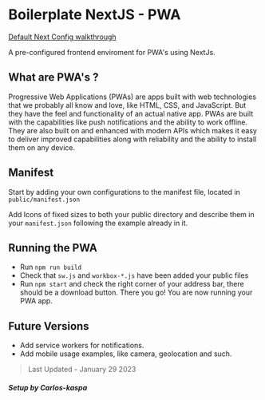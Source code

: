# Boilerplate NextJS - PWA

[Default Next Config walkthrough](https://github.com/Carlos-kaspa/boilerplate-nextjs-kaspa/blob/master/README.md)

A pre-configured frontend enviroment for PWA's using NextJs.

## What are PWA's ?

Progressive Web Applications (PWAs) are apps built with web technologies that we probably all know and love, like HTML, CSS, and JavaScript. But they have the feel and functionality of an actual native app.
PWAs are built with the capabilities like push notifications and the ability to work offline. They are also built on and enhanced with modern APIs which makes it easy to deliver improved capabilities along with reliability and the ability to install them on any device.

## Manifest

Start by adding your own configurations to the manifest file, located in `public/manifest.json`

Add Icons of fixed sizes to both your public directory and describe them in your `manifest.json` following the example already in it.

## Running the PWA

-   Run `npm run build`
-   Check that `sw.js` and `workbox-*.js` have been added your public files
-   Run `npm start` and check the right corner of your address bar, there should be a download button.
    There you go! You are now running your PWA app.

## Future Versions

-   Add service workers for notifications.
-   Add mobile usage examples, like camera, geolocation and such.

> Last Updated - January 29 2023

##### Setup by Carlos-kaspa
